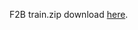 F2B train.zip  download [here](https://drive.google.com/file/d/1A3fhCLfHWArG1gHTI18tbGK-VGKwir_P/view?usp=drive_link).
